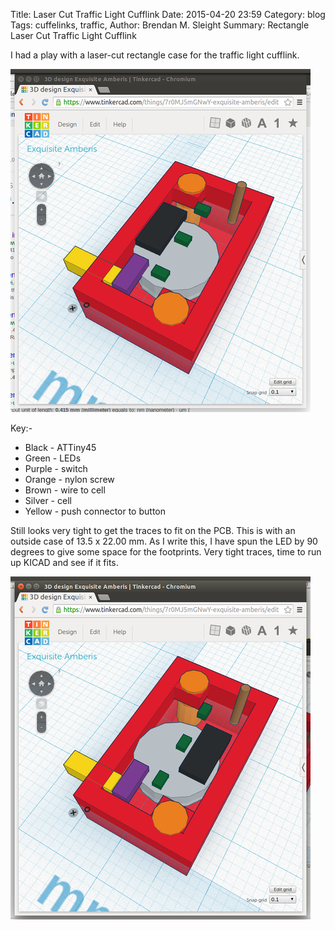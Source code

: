 Title: Laser Cut Traffic Light Cufflink
Date: 2015-04-20 23:59
Category: blog
Tags: cuffelinks, traffic,
Author: Brendan M. Sleight
Summary: Rectangle Laser Cut Traffic Light Cufflink

I had a play with a laser-cut rectangle case for the traffic light cufflink.

<a href="images/Laser-Cut-Traffic-Light-Cufflink/tinker-cad-rectangle.png"><img src="images/Laser-Cut-Traffic-Light-Cufflink/thumbnails/480x_/tinker-cad-rectangle.png" /></a>

Key:-

* Black - ATTiny45
* Green - LEDs
* Purple - switch
* Orange - nylon screw
* Brown - wire to cell
* Silver - cell
* Yellow - push connector to button

Still looks very tight to get the traces to fit on the PCB. This is with an outside case of 13.5 x 22.00 mm. As I write this, I have spun the LED by 90 degrees to give some space for the footprints. Very tight traces, time to run up KICAD and see if it fits. 

<a href="images/Laser-Cut-Traffic-Light-Cufflink/tinker-cad-rectangle-2.png"><img src="images/Laser-Cut-Traffic-Light-Cufflink/thumbnails/480x_/tinker-cad-rectangle-2.png" /></a>

